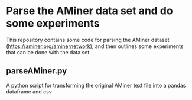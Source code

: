 # Parse the AMiner data set and do some experiments
This repository contains some code for parsing the AMiner dataset (https://aminer.org/aminernetwork), and then outlines some experiments that can be done with the data set

## parseAMiner.py
A python script for transforming the original AMiner text file into a pandas dataframe and csv

## 
